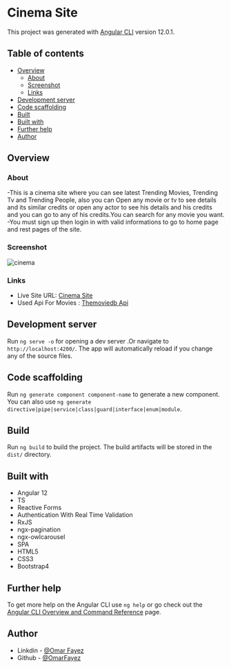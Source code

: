 # Cinema Site
This project was generated with [Angular CLI](https://github.com/angular/angular-cli) version 12.0.1.

## Table of contents

- [Overview](#overview)
  - [About](#About)
  - [Screenshot](#screenshot)
  - [Links](#links)
- [Development server](#Development-server)
- [Code scaffolding](#Code-scaffolding)
- [Built](#built)
- [Built with](#built-with)
- [Further help](#Further-help)
- [Author](#author)
## Overview

### About

-This is a cinema site where you can see latest Trending Movies, Trending Tv and Trending People, also you can Open any movie or tv to see details and its similar credits or open any actor to see his details and his credits and you can go to any of his credits.You can search for any movie you want. <br>
-You must sign up then login in with valid informations to go to home page and rest pages of the site.


### Screenshot

![cinema](https://im7.ezgif.com/tmp/ezgif-7-1fd41e25cecc.webp)

### Links

- Live Site URL: [Cinema Site](https://omarfayeznegm.github.io/Movies/)
- Used Api For Movies : [Themoviedb Api](https://developers.themoviedb.org/3/getting-started/introduction)

## Development server

Run `ng serve -o` for opening a dev server .Or navigate to `http://localhost:4200/`. The app will automatically reload if you change any of the source files.

## Code scaffolding

Run `ng generate component component-name` to generate a new component. You can also use `ng generate directive|pipe|service|class|guard|interface|enum|module`.

## Build

Run `ng build` to build the project. The build artifacts will be stored in the `dist/` directory.

## Built with

- Angular 12
- TS
- Reactive Forms
- Authentication With Real Time Validation
- RxJS
- ngx-pagination
- ngx-owlcarousel
- SPA
- HTML5
- CSS3
- Bootstrap4

## Further help

To get more help on the Angular CLI use `ng help` or go check out the [Angular CLI Overview and Command Reference](https://angular.io/cli) page.

## Author

- Linkdin - [@Omar Fayez](https://www.linkedin.com/in/fayez-95/)
- Github - [@OmarFayez](https://github.com/OmarFayez)
